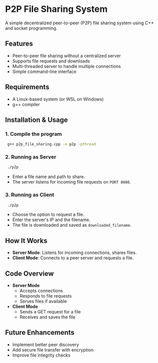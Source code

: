 # P2P File Sharing System

A simple decentralized peer-to-peer (P2P) file sharing system using C++ and socket programming.

## Features
- Peer-to-peer file sharing without a centralized server
- Supports file requests and downloads
- Multi-threaded server to handle multiple connections
- Simple command-line interface

## Requirements
- A Linux-based system (or WSL on Windows)
- g++ compiler

## Installation & Usage

### 1. Compile the program
```sh
 g++ p2p_file_sharing.cpp -o p2p -pthread
```

### 2. Running as Server
```sh
 ./p2p
```
- Enter a file name and path to share.
- The server listens for incoming file requests on `PORT 8080`.

### 3. Running as Client
```sh
 ./p2p
```
- Choose the option to request a file.
- Enter the server's IP and the filename.
- The file is downloaded and saved as `downloaded_filename`.

## How It Works
- **Server Mode**: Listens for incoming connections, shares files.
- **Client Mode**: Connects to a peer server and requests a file.

## Code Overview
- **Server Mode**
  - Accepts connections
  - Responds to file requests
  - Serves files if available
- **Client Mode**
  - Sends a GET request for a file
  - Receives and saves the file

## Future Enhancements
- Implement better peer discovery
- Add secure file transfer with encryption
- Improve file integrity checks
